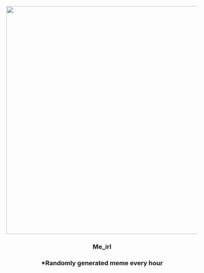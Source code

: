 <p align="center">
        <img src="https://i.redd.it/fs7hd7cb4wt81.jpg" width="600" height="600">
        </p>
        <h3 align="center">Me_irl</h3>
        <h3 align="center">*Randomly generated meme every hour</h3>
    
